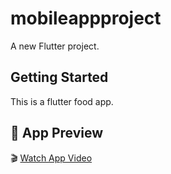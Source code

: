 # mobileappproject

A new Flutter project.

## Getting Started

This is a flutter food app.

## 📱 App Preview

🎬 [Watch App Video](https://github.com/hramani3014/flutter-food-app.git/Video/App%20Video.mp4)
